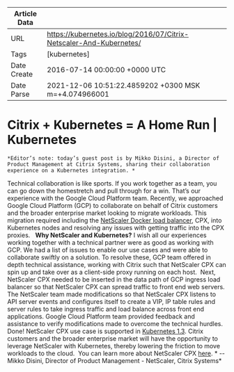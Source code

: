 |             Article Data             ||
| ----------------- | ----------------- |
| URL               | https://kubernetes.io/blog/2016/07/Citrix-Netscaler-And-Kubernetes/        |
| Tags              | [kubernetes]       |
| Date Create       | 2016-07-14 00:00:00 &#43;0000 UTC |
| Date Parse        | 2021-12-06 10:51:22.4859202 &#43;0300 MSK m=&#43;4.074966001  |

#  Citrix &#43; Kubernetes = A Home Run  | Kubernetes

	
	
	
	
	*Editor’s note: today’s guest post is by Mikko Disini, a Director of Product Management at Citrix Systems, sharing their collaboration experience on a Kubernetes integration. *
Technical collaboration is like sports. If you work together as a team, you can go down the homestretch and pull through for a win. That’s our experience with the Google Cloud Platform team.
Recently, we approached Google Cloud Platform (GCP) to collaborate on behalf of Citrix customers and the broader enterprise market looking to migrate workloads. This migration required including the [NetScaler Docker load balancer](https://www.citrix.com/blogs/2016/06/20/the-best-docker-load-balancer-at-dockercon-in-seattle-this-week/), CPX, into Kubernetes nodes and resolving any issues with getting traffic into the CPX proxies.  
**Why NetScaler and Kubernetes?**
I wish all our experiences working together with a technical partner were as good as working with GCP. We had a list of issues to enable our use cases and were able to collaborate swiftly on a solution. To resolve these, GCP team offered in depth technical assistance, working with Citrix such that NetScaler CPX can spin up and take over as a client-side proxy running on each host. 
Next, NetScaler CPX needed to be inserted in the data path of GCP ingress load balancer so that NetScaler CPX can spread traffic to front end web servers. The NetScaler team made modifications so that NetScaler CPX listens to API server events and configures itself to create a VIP, IP table rules and server rules to take ingress traffic and load balance across front end applications. Google Cloud Platform team provided feedback and assistance to verify modifications made to overcome the technical hurdles. Done!
NetScaler CPX use case is supported in [Kubernetes 1.3](https://kubernetes.io/blog/2016/07/kubernetes-1-3-bridging-cloud-native-and-enterprise-workloads/). Citrix customers and the broader enterprise market will have the opportunity to leverage NetScaler with Kubernetes, thereby lowering the friction to move workloads to the cloud. 
You can learn more about NetScaler CPX [here](https://www.citrix.com/networking/microservices.html).
* -- Mikko Disini, Director of Product Management - NetScaler, Citrix Systems*


	

	


